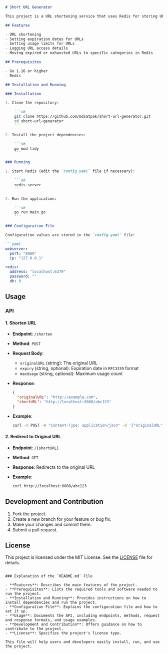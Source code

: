 ```markdown
# Short URL Generator

This project is a URL shortening service that uses Redis for storing URLs. The service includes logging of URL usage, and supports setting expiration dates and usage limits for each URL.

## Features

- URL shortening
- Setting expiration dates for URLs
- Setting usage limits for URLs
- Logging URL access details
- Moving expired or exhausted URLs to specific categories in Redis

## Prerequisites

- Go 1.16 or higher
- Redis

## Installation and Running

### Installation

1. Clone the repository:

    ```sh
    git clone https://github.com/mdsatpak/short-url-generator.git
    cd short-url-generator
    ```

2. Install the project dependencies:

    ```sh
    go mod tidy
    ```

### Running

1. Start Redis (edit the `config.yaml` file if necessary):

    ```sh
    redis-server
    ```

2. Run the application:

    ```sh
    go run main.go
    ```

### Configuration File

Configuration values are stored in the `config.yaml` file:

```yaml
webserver:
  port: "8080"
  ip: "127.0.0.1"

redis:
  address: "localhost:6379"
  password: ""
  db: 0
```

## Usage

### API

#### 1. Shorten URL

- **Endpoint**: `/shorten`
- **Method**: `POST`
- **Request Body**:
  - `originalURL` (string): The original URL
  - `expiry` (string, optional): Expiration date in `RFC3339` format
  - `maxUsage` (string, optional): Maximum usage count

- **Response**:

  ```json
  {
    "originalURL": "http://example.com",
    "shortURL": "http://localhost:8080/abc123"
  }
  ```

- **Example**:

  ```sh
  curl -X POST -H "Content-Type: application/json" -d '{"originalURL":"http://example.com", "expiry":"2024-12-31T23:59:59Z", "maxUsage":"10"}' http://localhost:8080/shorten
  ```

#### 2. Redirect to Original URL

- **Endpoint**: `/{shortURL}`
- **Method**: `GET`
- **Response**: Redirects to the original URL

- **Example**:

  ```sh
  curl http://localhost:8080/abc123
  ```

## Development and Contribution

1. Fork the project.
2. Create a new branch for your feature or bug fix.
3. Make your changes and commit them.
4. Submit a pull request.

## License

This project is licensed under the MIT License. See the [LICENSE](LICENSE) file for details.
```

### Explanation of the `README.md` File

- **Features**: Describes the main features of the project.
- **Prerequisites**: Lists the required tools and software needed to run the project.
- **Installation and Running**: Provides instructions on how to install dependencies and run the project.
- **Configuration File**: Explains the configuration file and how to set it up.
- **Usage**: Documents the API, including endpoints, methods, request and response formats, and usage examples.
- **Development and Contribution**: Offers guidance on how to contribute to the project.
- **License**: Specifies the project's license type.

This file will help users and developers easily install, run, and use the project.